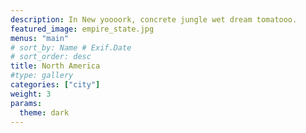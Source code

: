 ```yaml
---
description: In New yoooork, concrete jungle wet dream tomatooo.
featured_image: empire_state.jpg
menus: "main"
# sort_by: Name # Exif.Date
# sort_order: desc
title: North America
#type: gallery
categories: ["city"]
weight: 3
params:
  theme: dark
---
```

